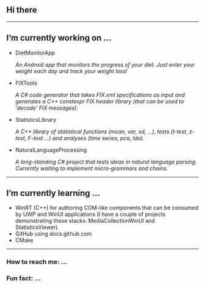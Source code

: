 ## Hi there

---

## I’m currently working on ...
- DietMonitorApp

  *An Android app that monitors the progress of your diet. Just enter your weight each day and track your weight loss!*

- FIXTools
 
  *A C# code generator that takes FIX.xml specifications as input and generates a C++ constexpr FIX header library (that can be used to 'decode' FIX messages).*
        
- StatisticsLibrary

  *A C++ library of statistical functions (mean, var, sd, ...), tests (t-test, z-test, F-test ...) and analyses (time series, pca, lda).*

- NaturalLanguageProcessing 

  *A long-standing C# project that tests ideas in natural language parsing. Currently waiting to implement micro-grammars and chains.*

---

## I’m currently learning ...
- WinRT (C++) for authoring COM-like components that can be consumed by UWP and WinUI applications (I have a couple of projects demonstrating these stacks: MediaCollectionWinUI and StatisticsViewer).
- GitHub using docs.github.com
- CMake

---

### How to reach me: ...


### Fun fact: ...

